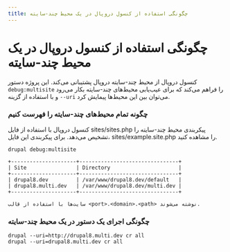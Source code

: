 ```yaml
---
title: چگونگی استفاده از کنسول دروپال در یک محیط چند-سایته
---
```

# چگونگی استفاده از کنسول دروپال در یک محیط چند-سایته

کنسول دروپال از محیط چند-سایته دروپال پشتیبانی می‌کند. این پروژه دستور `debug:multisite` را فراهم می‌کند که برای عیب‌یابی محیط‌های چند-سایته بکار می‌رود و با استفاده از گزینه `--uri` می‌توان بین این محیط‌ها پیمایش کرد.

### چگونه تمام محیط‌های چند-سایته را فهرست کنیم
کنسول دروپال با استفاده از فایل sites/sites.php پیکربندی محیط چند-سایته را تشخیص می‌دهد. برای پیکربندی این فایل، sites/example.site.php را مشاهده کنید.
```
drupal debug:multisite

+---------------------+--------------------------------+
| Site                | Directory                      |
+---------------------+--------------------------------+
| drupal8.dev         | /var/www/drupal8.dev/default   |
| drupal8.multi.dev   | /var/www/drupal8.dev/multi.dev |
+---------------------+--------------------------------+

سایت‌ها با استفاده از قالب <port>.<domain>.<path> نوشته می‌شوند.
```

### چگونگی اجرای یک دستور در یک محیط چند-سایته
```
drupal --uri=http://drupal8.multi.dev cr all
drupal --uri=drupal8.multi.dev cr all
```
